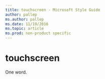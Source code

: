 ```yaml
---
title: touchscreen - Microsoft Style Guide
author: pallep
ms.author: pallep
ms.date: 11/19/2016
ms.topic: article
ms.prod: non-product specific
---
```


# touchscreen

One word. 
